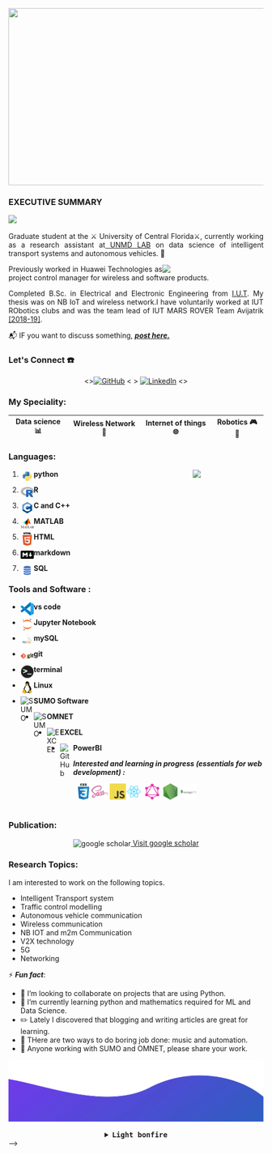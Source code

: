  <!-- ![alt text](./Images/Welcome4.gif) -->
 
 [<p align="center"><img align="center" src="./Images/Welcome4.gif" height="350" width="800px"/></p>](#executive-summary)

### **EXECUTIVE SUMMARY**

![](https://komarev.com/ghpvc/?username=ZaheenSyed&style=plastic&label=PROFILE+VIEWS)
<div style="text-align: justify">
 Graduate student at the ⚔️ University of Central Florida⚔️, currently working as a research assistant at<a href="https://www.cecs.ucf.edu/shasan/"> UNMD LAB</a> on data science of intelligent transport systems and autonomous vehicles. 🚓
</div>

<img align="right" src="https://media.tenor.com/images/529633630a6d8be918a2d61ab14cb4e0/tenor.gif" width="200"/> <p>
<div style="text-align: justify">
Previously worked in Huawei Technologies as project control manager for wireless and software products.</p>
Completed B.Sc. in Electrical and Electronic Engineering from <a href="https://www.iutoic-dhaka.edu">I.U.T</a>.
My thesis was on NB IoT and wireless network.I have voluntarily worked at IUT RObotics clubs and was the team lead of IUT MARS ROVER Team Avijatrik<a href="https://www.facebook.com/IUTAvijatrik"> [2018-19]</a>. </div>

📬 IF you want to discuss something, [***post here.***](https://github.com/zaheenSyed/ZaheenSyed/discussions)

### Let's Connect :telephone:
<p align="center">
	<><a href="https://github.com/zaheenSyed"><img src="https://img.icons8.com/bubbles/50/000000/github.png" alt="GitHub"/></a> <  >
	<a href="https://www.linkedin.com/in/zaheen-e-muktadi-syed/"><img src="https://img.icons8.com/bubbles/50/000000/linkedin.png" alt="LinkedIn"/></a> <>
    <!--
	<a href="https://www.facebook.com/asisodiya2421/"><img src="https://img.icons8.com/bubbles/50/000000/facebook-new.png" alt="Facebook"/></a>
	<a href="https://www.instagram.com/abhisheksisodiya__/"><img src="https://img.icons8.com/bubbles/50/000000/instagram.png" alt="Instagram"/></a>
	<a href="https://twitter.com/sisodiya2421"><img src="https://img.icons8.com/bubbles/50/000000/twitter.png" alt="Twitter"/></a>
    -->
</p>

<!-- languages -->
### My Speciality: 
| Data science :bar_chart:| Wireless Network :satellite: | Internet of things:globe_with_meridians:|Robotics :video_game: 🤖|
|--------|------|------|-------|



<!-- languages -->
### Languages:                                                      
	
<img align="right" border= true src="https://media.tenor.com/images/0799eab3543505117564825efcc03ef3/tenor.gif" width="140"/>

 1. **python** [<img align="left" alt="python" width="26px" src="https://raw.githubusercontent.com/github/explore/80688e429a7d4ef2fca1e82350fe8e3517d3494d/topics/python/python.png" />][python]
 2. **R** [<img align="left" alt="python" width="26px" src="https://raw.githubusercontent.com/github/explore/80688e429a7d4ef2fca1e82350fe8e3517d3494d/topics/r/r.png" />][R]
 3. **C and C++** [<img align="left" alt="C++" width="26px" src="https://raw.githubusercontent.com/github/explore/f3e22f0dca2be955676bc70d6214b95b13354ee8/topics/c/c.png" />][C]
	
 4. **MATLAB**[<img align="left" alt="python" width="26px" src="https://raw.githubusercontent.com/github/explore/80688e429a7d4ef2fca1e82350fe8e3517d3494d/topics/matlab/matlab.png" />][MATLAB]
 5. **HTML**[<img align="left" alt="HTML5" width="26px" src="https://raw.githubusercontent.com/github/explore/80688e429a7d4ef2fca1e82350fe8e3517d3494d/topics/html/html.png" /> ][HTML]
 6. **markdown**[<img align="left" alt="markdown" width="26px" src="https://raw.githubusercontent.com/github/explore/80688e429a7d4ef2fca1e82350fe8e3517d3494d/topics/markdown/markdown.png" /> ][markdown] 
 7. **SQL**[<img align="left" alt="SQL" width="26px" src="https://raw.githubusercontent.com/github/explore/80688e429a7d4ef2fca1e82350fe8e3517d3494d/topics/sql/sql.png" />][SQL]

  ### Tools and Software :
- **vs code**[<img align="left" alt="Visual Studio Code" width="26px" src="https://raw.githubusercontent.com/github/explore/80688e429a7d4ef2fca1e82350fe8e3517d3494d/topics/visual-studio-code/visual-studio-code.png" title="asddasdasdad"/>][VS code]
- **Jupyter Notebook**[<img align="left" alt="jupyter notebook" width="26px" src="https://raw.githubusercontent.com/github/explore/80688e429a7d4ef2fca1e82350fe8e3517d3494d/topics/jupyter-notebook/jupyter-notebook.png"/>][jupyter]
- **mySQL**[<img align="left" alt="MySQL" width="26px" src="https://raw.githubusercontent.com/github/explore/80688e429a7d4ef2fca1e82350fe8e3517d3494d/topics/mysql/mysql.png" />][mysql]
- **git**[<img align="left" alt="Git" width="26px" src="https://raw.githubusercontent.com/github/explore/80688e429a7d4ef2fca1e82350fe8e3517d3494d/topics/git/git.png" />][git]
- **terminal** [<img align="left" alt="Terminal" width="26px" src="https://raw.githubusercontent.com/github/explore/80688e429a7d4ef2fca1e82350fe8e3517d3494d/topics/terminal/terminal.png" />][terminal]
- **Linux** [<img align="left" alt="Linux" width="26px" src="https://raw.githubusercontent.com/github/explore/80688e429a7d4ef2fca1e82350fe8e3517d3494d/topics/linux/linux.png" />][linux]
- **SUMO Software**[<img align="left" alt="SUMO" width="26px" src="https://www.dlr.de/fs/en/Portaldata/16/Resources/veranstaltungen/SUMO-Final-Square-PNG.png"/>][SUMO]
	
- **OMNET**[<img align="left" alt="SUMO" width="26px" src="https://pbs.twimg.com/profile_images/915927723880697856/7SdZ6Q3d_400x400.jpg"/>][OMNET]
- **EXCEL**[<img align="left" alt="EXCEL" width="26px" src="https://play-lh.googleusercontent.com/37EzETO6gZyKmCg2kBIFX1e9gkubxZrVa5fHJ6yOaa7VvEShHjKv2RdtwnZt9Sk258s"/>](office.com)
- **PowerBI** [<img align="left" alt="GitHub" width="26px" src="https://upload.wikimedia.org/wikipedia/en/thumb/2/20/Power_BI_logo.svg/80px-Power_BI_logo.svg.png" />][BI]

***Interested and learning in progress (essentials for web development) :***
<p align="center">
<img align="center" alt="CSS3" width="32px" src="https://raw.githubusercontent.com/github/explore/80688e429a7d4ef2fca1e82350fe8e3517d3494d/topics/css/css.png" /><img align="center" alt="Sass" width="32px" src="https://raw.githubusercontent.com/github/explore/80688e429a7d4ef2fca1e82350fe8e3517d3494d/topics/sass/sass.png" /> <img align="center" alt="JavaScript" width="32px" src="https://raw.githubusercontent.com/github/explore/80688e429a7d4ef2fca1e82350fe8e3517d3494d/topics/javascript/javascript.png" /><img align="center" alt="React" width="32px" src="https://raw.githubusercontent.com/github/explore/80688e429a7d4ef2fca1e82350fe8e3517d3494d/topics/react/react.png" /> <img align="center" alt="GraphQL" width="32px" src="https://raw.githubusercontent.com/github/explore/80688e429a7d4ef2fca1e82350fe8e3517d3494d/topics/graphql/graphql.png" /> <img align="center" alt="Node.js" width="32px" src="https://raw.githubusercontent.com/github/explore/80688e429a7d4ef2fca1e82350fe8e3517d3494d/topics/nodejs/nodejs.png" /> <img align="center" alt="MongoDB" width="32px" src="https://raw.githubusercontent.com/github/explore/80688e429a7d4ef2fca1e82350fe8e3517d3494d/topics/mongodb/mongodb.png" />
<br />
<br />
</p>

### Publication: 
<p align="center">
<img align="center" alt="google scholar" width="50px" src="https://upload.wikimedia.org/wikipedia/commons/thumb/c/c7/Google_Scholar_logo.svg/2048px-Google_Scholar_logo.svg.png" /><a href="https://scholar.google.com/citations?user=IELgvgEAAAAJ&hl=en"> Visit google scholar</a>

</p>

### Research Topics:
I am interested to work on the following topics. 
- Intelligent Transport system
- Traffic control modelling
- Autonomous vehicle communication
- Wireless communication
- NB IOT and m2m Communication
- V2X technology
- 5G
- Networking



⚡ ***Fun fact***:

- 👯 I’m looking to collaborate on projects that are using Python.
- 🤔 I’m currently learning python and mathematics required for ML and Data Science. 
- :pencil2: Lately I discovered that blogging and writing articles are great for learning. 
- :musical_note: THere are two ways to do boring job done: music and automation.
- :pray: Anyone working with SUMO and OMNET, please share your work.

![alt text](./Images/bottom.svg)

[UNMD LAB]:https://www.cecs.ucf.edu/shasan/

[python]: https://www.python.org/
[R]: https://www.r-project.org/
[C]:https://github.com/topics/c
[VS code]: https://code.visualstudio.com/
[python]: https://github.com/topics/python
[MATLAB]: https://github.com/topics/matlab
[HTML]: https://github.com/topics/html
[SQL]: https://github.com/topics/sql
[mysql]:https://github.com/topics/mysql
[git]: https://github.com/topics/git
[BI]: https://docs.microsoft.com/en-us/power-bi/
[terminal]: https://github.com/topics/terminal
[linux]:https://github.com/topics/linux
[markdown]:https://github.com/topics/markdown
[jupyter]:https://github.com/topics/jupyter-notebook
[sumo]: https://www.eclipse.org/sumo/
[OMNET]: https://omnetpp.org/
[google scholar]: https://scholar.google.com/citations?user=IELgvgEAAAAJ&hl=en

<!--

<div align="center">

<img align="center" src="https://github-readme-stats.vercel.app/api?username=ZaheenSyed&include_all_commits=true&count_private=true&show_icons=true&line_height=20&title_color=7A7ADB&icon_color=2234AE&text_color=D3D3D3&bg_color=0,000000,130F40" alt="Zaheen's Github Stats">


<p><img align="center" src="https://github-readme-stats.vercel.app/api/top-langs?username=ZaheenSyed&show_icons=true&locale=en&layout=compact&theme=chartreuse" alt="ovi" /></p>

<img src="https://raw.githubusercontent.com/TanZng/TanZng/master/assets/hollor_knight3.gif" width="200"/>

<img src="https://raw.githubusercontent.com/TanZng/TanZng/master/assets/hollor_knight3.gif" width="200"/>

<p><img align="center" src="https://media.tenor.com/images/ce92d5ecdacc2a2d1dd35d321d1f1213/tenor.gif" width="250"/></p>

<details>
<summary> Thanks in details </summary>
<img src="https://media1.tenor.com/images/be777070a265fe49072ee7fd539526fa/tenor.gif?itemid=13927171" width="200"/>

<p align="center"> 
  <i><b>Want to play?</b></i><br><br>
  <img src="https://raw.githubusercontent.com/saadeghi/saadeghi/master/dino.gif" /><br><br>
</p>
</details>
<!-- THIS PART TEACH ME TO HOW TO MAKE DROP DOWN -->

<details align="center">

<summary> <b> <samp> Light bonfire </samp></b></summary>
<samp>
 <b><h2 style="color: #fc6203">B O N F I R E &nbsp; L I T !</h2> </b>

<img src="https://raw.githubusercontent.com/TanZng/TanZng/master/assets/bonefire.gif" width="100"/>

</samp>
</details>
-->


